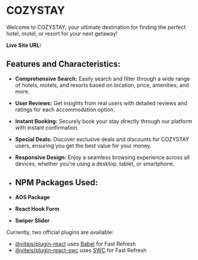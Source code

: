 # COZYSTAY

Welcome to COZYSTAY, your ultimate destination for finding the perfect hotel, motel, or resort for your next getaway!

**Live Site URL:** 

## Features and Characteristics:

- **Comprehensive Search:** Easily search and filter through a wide range of hotels, motels, and resorts based on location, price, amenities, and more.
- **User Reviews:** Get insights from real users with detailed reviews and ratings for each accommodation option.
- **Instant Booking:** Securely book your stay directly through our platform with instant confirmation.
- **Special Deals:** Discover exclusive deals and discounts for COZYSTAY users, ensuring you get the best value for your money.
- **Responsive Design:** Enjoy a seamless browsing experience across all devices, whether you're using a desktop, tablet, or smartphone.

- ## NPM Packages Used:

- **AOS Package** 
- **React Hook Form** 
- **Swiper Slider** 

Currently, two official plugins are available:

- [@vitejs/plugin-react](https://github.com/vitejs/vite-plugin-react/blob/main/packages/plugin-react/README.md) uses [Babel](https://babeljs.io/) for Fast Refresh
- [@vitejs/plugin-react-swc](https://github.com/vitejs/vite-plugin-react-swc) uses [SWC](https://swc.rs/) for Fast Refresh
